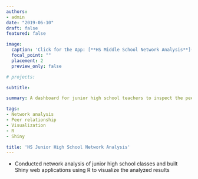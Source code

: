 ```yaml
---
authors:
- admin
date: "2019-06-10"
draft: false
featured: false

image:
  caption: 'Click for the App: [**HS Middle School Network Analysis**](https://a072826.shinyapps.io/hwasoon_network/)'
  focal_point: ""
  placement: 2
  preview_only: false

# projects: 

subtitle: 

summary: A dashboard for junior high school teachers to inspect the peer networks of students and their psychological properties. 

tags:
- Network analysis
- Peer relationship
- Visualization
- R
- Shiny

title: 'HS Junior High School Network Analysis'
---
```


- Conducted network analysis of junior high school classes and built Shiny web applications using R to visualize the analyzed results

